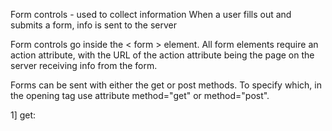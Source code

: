 Form controls - used to collect information
When a user fills out and submits a form, info is sent to the server

Form controls go inside the < form > element. All form elements require an action attribute, with the URL of the action attribute being the page on the server receiving info from the form.

Forms can be sent with either the get or post methods. To specify which, in the opening tag use attribute method="get" or method="post".

1] get:
